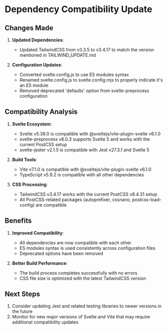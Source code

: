 # Dependency Compatibility Update

## Changes Made

1. **Updated Dependencies**:
   - Updated TailwindCSS from v3.3.5 to v3.4.17 to match the version mentioned in TAILWIND_UPDATE.md

2. **Configuration Updates**:
   - Converted svelte.config.js to use ES modules syntax
   - Renamed svelte.config.js to svelte.config.mjs to properly indicate it's an ES module
   - Removed deprecated 'defaults' option from svelte-preprocess configuration

## Compatibility Analysis

1. **Svelte Ecosystem**:
   - Svelte v5.38.0 is compatible with @sveltejs/vite-plugin-svelte v6.1.0
   - svelte-preprocess v6.0.3 supports Svelte 5 and works with the current PostCSS setup
   - svelte-jester v2.1.5 is compatible with Jest v27.3.1 and Svelte 5

2. **Build Tools**:
   - Vite v7.1.0 is compatible with @sveltejs/vite-plugin-svelte v6.1.0
   - TypeScript v5.9.2 is compatible with all other dependencies

3. **CSS Processing**:
   - TailwindCSS v3.4.17 works with the current PostCSS v8.4.31 setup
   - All PostCSS-related packages (autoprefixer, cssnano, postcss-load-config) are compatible

## Benefits

1. **Improved Compatibility**:
   - All dependencies are now compatible with each other
   - ES modules syntax is used consistently across configuration files
   - Deprecated options have been removed

2. **Better Build Performance**:
   - The build process completes successfully with no errors
   - CSS file size is optimized with the latest TailwindCSS version

## Next Steps

1. Consider updating Jest and related testing libraries to newer versions in the future
2. Monitor for new major versions of Svelte and Vite that may require additional compatibility updates
